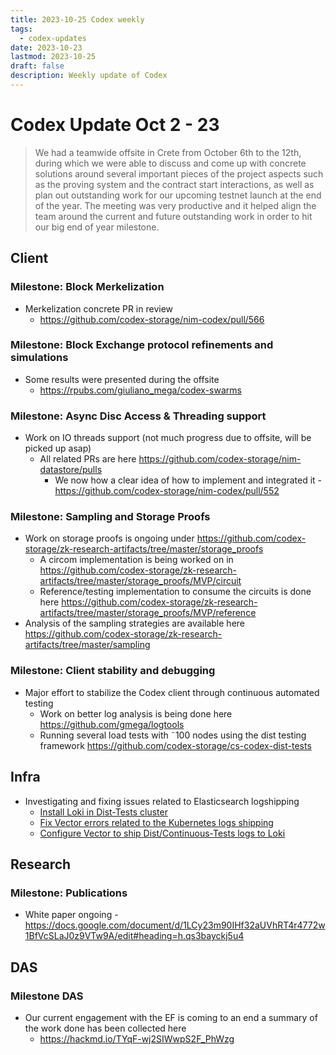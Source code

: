 ```yaml
---
title: 2023-10-25 Codex weekly
tags:
  - codex-updates
date: 2023-10-23
lastmod: 2023-10-25
draft: false
description: Weekly update of Codex
---
```


# Codex Update Oct 2 - 23

> We had a teamwide offsite in Crete from October 6th to the 12th, during which we were able to discuss and come up with concrete solutions around several important pieces of the project aspects such as the proving system and the contract start interactions, as well as plan out outstanding work for our upcoming testnet launch at the end of the year. The meeting was very productive and it helped align the team around the current and future outstanding work in order to hit our big end of year milestone.

## Client

### Milestone: Block Merkelization
- Merkelization concrete PR in review
  - https://github.com/codex-storage/nim-codex/pull/566

### Milestone: Block Exchange protocol refinements and simulations
- Some results were presented during the offsite
  - https://rpubs.com/giuliano_mega/codex-swarms

### Milestone: Async Disc Access & Threading support
- Work on IO threads support (not much progress due to offsite, will be picked up asap)
  - All related PRs are here https://github.com/codex-storage/nim-datastore/pulls
    - We now how a clear idea of how to implement and integrated it - https://github.com/codex-storage/nim-codex/pull/552

### Milestone: Sampling and Storage Proofs
- Work on storage proofs is ongoing under https://github.com/codex-storage/zk-research-artifacts/tree/master/storage_proofs
  - A circom implementation is being worked on in https://github.com/codex-storage/zk-research-artifacts/tree/master/storage_proofs/MVP/circuit
  - Reference/testing implementation to consume the circuits is done here https://github.com/codex-storage/zk-research-artifacts/tree/master/storage_proofs/MVP/reference
- Analysis of the sampling strategies are available here https://github.com/codex-storage/zk-research-artifacts/tree/master/sampling

### Milestone: Client stability and debugging
- Major effort to stabilize the Codex client through continuous automated testing
  - Work on better log analysis is being done here https://github.com/gmega/logtools
  - Running several load tests with ˜100 nodes using the dist testing framework https://github.com/codex-storage/cs-codex-dist-tests

## Infra
- Investigating and fixing issues related to Elasticsearch logshipping
  - [Install Loki in Dist-Tests cluster](https://github.com/codex-storage/infra-codex/issues/55)
  - [Fix Vector errors related to the Kubernetes logs shipping](https://github.com/codex-storage/infra-codex/issues/66)
  - [Configure Vector to ship Dist/Continuous-Tests logs to Loki](https://github.com/codex-storage/infra-codex/issues/69)

## Research

### Milestone: Publications
- White paper ongoing - https://docs.google.com/document/d/1LCy23m90IHf32aUVhRT4r4772w1BfVcSLaJ0z9VTw9A/edit#heading=h.qs3bayckj5u4

## DAS

### Milestone DAS
- Our current engagement with the EF is coming to an end a summary of the work done has been collected here
  - https://hackmd.io/TYqF-wj2SIWwpS2F_PhWzg
